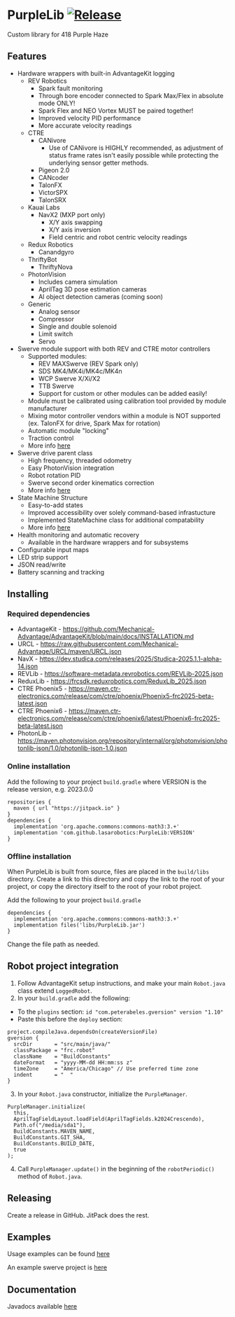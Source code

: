 
# PurpleLib [![Release](https://jitpack.io/v/lasarobotics/PurpleLib.svg)](https://jitpack.io/#lasarobotics/PurpleLib)


Custom library for 418 Purple Haze


## Features
* Hardware wrappers with built-in AdvantageKit logging
  * REV Robotics
    * Spark fault monitoring
    * Through bore encoder connected to Spark Max/Flex in absolute mode ONLY!
    * Spark Flex and NEO Vortex MUST be paired together!
    * Improved velocity PID performance
    * More accurate velocity readings
  * CTRE
    * CANivore
      * Use of CANivore is HIGHLY recommended, as adjustment of status frame rates isn't easily possible while protecting the underlying sensor getter methods.
    * Pigeon 2.0
    * CANcoder
    * TalonFX
    * VictorSPX
    * TalonSRX
  * Kauai Labs
    * NavX2 (MXP port only)
      * X/Y axis swapping
      * X/Y axis inversion
      * Field centric and robot centric velocity readings
  * Redux Robotics
    * Canandgyro
  * ThriftyBot
    * ThriftyNova
  * PhotonVision
    * Includes camera simulation
    * AprilTag 3D pose estimation cameras
    * AI object detection cameras (coming soon)
  * Generic
    * Analog sensor
    * Compressor
    * Single and double solenoid
    * Limit switch
    * Servo
* Swerve module support with both REV and CTRE motor controllers
  * Supported modules:
    * REV MAXSwerve (REV Spark only)
    * SDS MK4/MK4i/MK4c/MK4n
    * WCP Swerve X/Xi/X2
    * TTB Swerve
    * Support for custom or other modules can be added easily!
  * Module must be calibrated using calibration tool provided by module manufacturer
  * Mixing motor controller vendors within a module is NOT supported (ex. TalonFX for drive, Spark Max for rotation)
  * Automatic module "locking"
  * Traction control
  * More info [here](src/main/java/org/lasarobotics/drive/swerve/README.md)
* Swerve drive parent class
  * High frequency, threaded odometry
  * Easy PhotonVision integration
  * Robot rotation PID
  * Swerve second order kinematics correction
  * More info [here](src/main/java/org/lasarobotics/drive/swerve/README.md)
* State Machine Structure
  * Easy-to-add states
  * Improved accessibility over solely command-based infrastucture
  * Implemented StateMachine class for additional compatability
  * More info [here](src/main/java/org/lasarobotics/fsm/README.md)
* Health monitoring and automatic recovery
  * Available in the hardware wrappers and for subsystems
* Configurable input maps
* LED strip support
* JSON read/write
* Battery scanning and tracking


## Installing

### Required dependencies
* AdvantageKit - https://github.com/Mechanical-Advantage/AdvantageKit/blob/main/docs/INSTALLATION.md
* URCL - https://raw.githubusercontent.com/Mechanical-Advantage/URCL/maven/URCL.json
* NavX - https://dev.studica.com/releases/2025/Studica-2025.1.1-alpha-14.json
* REVLib - https://software-metadata.revrobotics.com/REVLib-2025.json
* ReduxLib - https://frcsdk.reduxrobotics.com/ReduxLib_2025.json
* CTRE Phoenix5 - https://maven.ctr-electronics.com/release/com/ctre/phoenix/Phoenix5-frc2025-beta-latest.json
* CTRE Phoenix6 - https://maven.ctr-electronics.com/release/com/ctre/phoenix6/latest/Phoenix6-frc2025-beta-latest.json
* PhotonLib - https://maven.photonvision.org/repository/internal/org/photonvision/photonlib-json/1.0/photonlib-json-1.0.json

### Online installation
Add the following to your project `build.gradle` where VERSION is the release version, e.g. 2023.0.0
```
repositories {
  maven { url "https://jitpack.io" }
}
dependencies {
  implementation 'org.apache.commons:commons-math3:3.+'
  implementation 'com.github.lasarobotics:PurpleLib:VERSION'
}
```

### Offline installation
When PurpleLib is built from source, files are placed in the `build/libs` directory.
Create a link to this directory and copy the link to the root of your project,
or copy the directory itself to the root of your robot project.

Add the following to your project `build.gradle`
```
dependencies {
  implementation 'org.apache.commons:commons-math3:3.+'
  implementation files('libs/PurpleLib.jar')
}
```
Change the file path as needed.

## Robot project integration

1. Follow AdvantageKit setup instructions, and make your main `Robot.java` class extend `LoggedRobot`.
2. In your `build.gradle` add the following:
  * To the `plugins` section: `id "com.peterabeles.gversion" version "1.10"`
  * Paste this before the `deploy` section:
  ```
  project.compileJava.dependsOn(createVersionFile)
  gversion {
    srcDir       = "src/main/java/"
    classPackage = "frc.robot"
    className    = "BuildConstants"
    dateFormat   = "yyyy-MM-dd HH:mm:ss z"
    timeZone     = "America/Chicago" // Use preferred time zone
    indent       = "  "
  }
  ```

3. In your `Robot.java` constructor, initialize the `PurpleManager`.
```
PurpleManager.initialize(
  this,
  AprilTagFieldLayout.loadField(AprilTagFields.k2024Crescendo),
  Path.of("/media/sda1"),
  BuildConstants.MAVEN_NAME,
  BuildConstants.GIT_SHA,
  BuildConstants.BUILD_DATE,
  true
);
```
4. Call `PurpleManager.update()` in the beginning of the `robotPeriodic()` method of `Robot.java`.

## Releasing
Create a release in GitHub. JitPack does the rest.

## Examples
Usage examples can be found [here](https://github.com/lasarobotics/PurpleLibExamples)

An example swerve project is [here](https://github.com/lasarobotics/PurpleSwerve)

## Documentation
Javadocs available [here](https://jitpack.io/com/github/lasarobotics/PurpleLib/master-SNAPSHOT/javadoc/)
